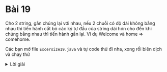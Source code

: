 # Bài 19
Cho 2 string, gắn chúng lại với nhau, nếu 2 chuỗi có độ dài không bằng nhau thì tiến hành cắt bỏ các ký tự đầu của string dài hơn cho đến khi chúng bằng nhau thì tiến hành gắn lại. Ví dụ Welcome và home => comehome.


Các bạn mở file `Excersize19.java` và tự code thử đi nha, xong rồi biên dịch và chạy thử

<details>
    <summary>Lời giải</summary>
    ```

        public class Excersize19 {

            public static String minCat(String st1, String st2) {
                if (st1.length() == st2.length())
                    return st1+st2;
                if (st1.length() > st2.length()) {
                    int diff = st1.length() - st2.length();
                    return st1.substring(diff, st1.length()) + st2;
                } else {
                    int diff = st2.length() - st1.length();
                    return st1 + st2.substring(diff, st2.length());
                }
            }
            public static void main (String[] args) {
                String str1 =  "Welcome";
                String str2 =  "home";

                System.out.println("The given strings is: "+ str1+" and "+str2);
                System.out.println("The new string is: "+ minCat(str1,str2));
            }

        }

    ```
</details>